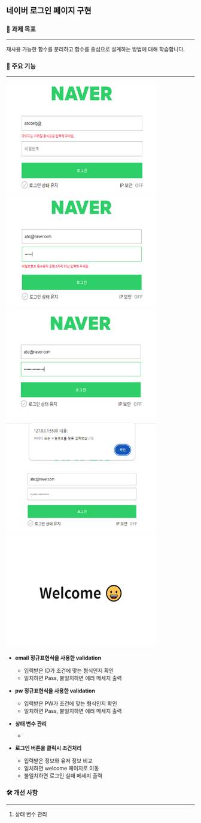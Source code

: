 ## 네이버 로그인 페이지 구현

### 🎯 과제 목표

---

재사용 가능한 함수를 분리하고 함수를 중심으로 설계하는 방법에 대해 학습합니다.

### 📌 주요 기능

---

<p>
<img src="./assets/input-id.PNG" width="400" height="300"/>
<img src="./assets/input-pw.PNG" width="400" height="300"/>
<img src="./assets/input-correct.PNG" width="400" height="300"/>
<img src="./assets/fail.PNG" width="400" height="300"/>
<img src="./assets/pass.PNG" width="400" height="300"/>
</p>

- <b>email 정규표현식을 사용한 validation</b>

  - 입력받은 ID가 조건에 맞는 형식인지 확인
  - 일치하면 Pass, 불일치하면 에러 메세지 출력
    <br>

- <b>pw 정규표현식을 사용한 validation</b>

  - 입력받은 PW가 조건에 맞는 형식인지 확인
  - 일치하면 Pass, 불일치하면 에러 메세지 출력
    <br>

- <b>상태 변수 관리</b>

  - <br>

- <b>로그인 버튼을 클릭시 조건처리</b>
  - 입력받은 정보와 유저 정보 비교
  - 일치하면 welcome 페이지로 이동
  - 불일치하면 로그인 실패 메세지 출력

### 🛠️ 개선 사항

---

1. 상태 변수 관리
